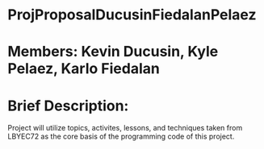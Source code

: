 # ProjProposalDucusinFiedalanPelaez
# Members:  Kevin Ducusin, Kyle Pelaez, Karlo Fiedalan
# Brief Description:

Project will utilize topics, activites, lessons, and techniques taken from LBYEC72 as the core basis of the programming code of this project.
